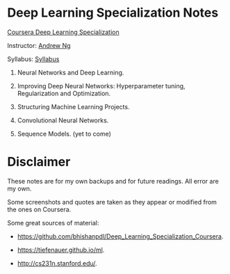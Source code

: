 # Deep Learning Specialization Notes

[Coursera Deep Learning Specialization](https://www.coursera.org/specializations/deep-learning)

Instructor: [Andrew Ng](https://www.andrewng.org/)

Syllabus: [Syllabus](https://www.coursera.org/specializations/deep-learning)


1) Neural Networks and Deep Learning.

2) Improving Deep Neural Networks: Hyperparameter tuning, Regularization and Optimization.

3) Structuring Machine Learning Projects.

4) Convolutional Neural Networks.

5) Sequence Models. (yet to come)

# Disclaimer
These notes are for my own backups and for future readings. All error are my own.

Some screenshots and quotes are taken as they appear or modified from the ones on Coursera. 

Some great sources of material:

- https://github.com/bhishanpdl/Deep_Learning_Specialization_Coursera.

- https://tiefenauer.github.io/ml.

- http://cs231n.stanford.edu/.
